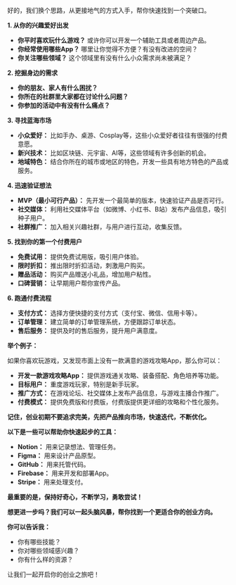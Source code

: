 好的，我们换个思路，从更接地气的方式入手，帮你快速找到一个突破口。

**1. 从你的兴趣爱好出发**

* **你平时喜欢玩什么游戏？** 或许你可以开发一个辅助工具或者周边产品。
* **你经常使用哪些App？** 哪里让你觉得不方便？有没有改进的空间？
* **你关注哪些领域？** 这个领域里有没有什么小众需求尚未被满足？

**2. 挖掘身边的需求**

* **你的朋友、家人有什么困扰？** 
* **你所在的社群里大家都在讨论什么问题？**
* **你参加的活动中有没有什么痛点？**

**3. 寻找蓝海市场**

* **小众爱好：** 比如手办、桌游、Cosplay等，这些小众爱好者往往有很强的付费意愿。
* **新兴技术：** 比如区块链、元宇宙、AI等，这些领域有许多创新的机会。
* **地域特色：** 结合你所在的城市或地区的特色，开发一些具有地方特色的产品或服务。

**4. 迅速验证想法**

* **MVP（最小可行产品）：** 先开发一个最简单的版本，快速验证产品是否可行。
* **社交媒体：** 利用社交媒体平台（如微博、小红书、B站）发布产品信息，吸引种子用户。
* **社群推广：** 加入相关兴趣社群，与用户进行互动，收集反馈。

**5. 找到你的第一个付费用户**

* **免费试用：** 提供免费试用版，吸引用户体验。
* **限时折扣：** 推出限时折扣活动，刺激用户购买。
* **赠品活动：** 购买产品赠送小礼品，增加用户粘性。
* **口碑营销：** 让早期用户帮你宣传产品。

**6. 跑通付费流程**

* **支付方式：** 选择方便快捷的支付方式（支付宝、微信、信用卡等）。
* **订单管理：** 建立简单的订单管理系统，方便跟踪订单状态。
* **售后服务：** 提供及时的售后服务，提升用户满意度。

**举个例子：**

如果你喜欢玩游戏，又发现市面上没有一款满意的游戏攻略App，那么你可以：

* **开发一款游戏攻略App：** 提供游戏通关攻略、装备搭配、角色培养等功能。
* **目标用户：** 重度游戏玩家，特别是新手玩家。
* **推广方式：** 在游戏论坛、社交媒体上发布产品信息，与游戏主播合作推广。
* **付费模式：** 提供免费版和付费版，付费版提供更详细的攻略和个性化服务。

**记住，创业初期不要追求完美，先把产品推向市场，快速迭代，不断优化。**

**以下是一些可以帮助你快速起步的工具：**

* **Notion：** 用来记录想法、管理任务。
* **Figma：** 用来设计产品原型。
* **GitHub：** 用来托管代码。
* **Firebase：** 用来开发和部署App。
* **Stripe：** 用来处理支付。

**最重要的是，保持好奇心，不断学习，勇敢尝试！**

**想更进一步吗？我们可以一起头脑风暴，帮你找到一个更适合你的创业方向。** 

**你可以告诉我：**
* 你有哪些技能？
* 你对哪些领域感兴趣？
* 你有什么样的资源？

让我们一起开启你的创业之旅吧！
